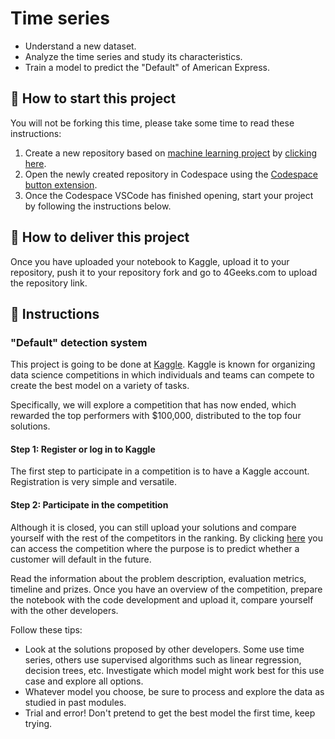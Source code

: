 <!-- hide -->
# Time series
<!-- endhide -->

- Understand a new dataset.
- Analyze the time series and study its characteristics.
- Train a model to predict the "Default" of American Express.

## 🌱  How to start this project

You will not be forking this time, please take some time to read these instructions:

1. Create a new repository based on [machine learning project](https://github.com/4GeeksAcademy/machine-learning-python-template/generate) by [clicking here](https://github.com/4GeeksAcademy/machine-learning-python-template).
2. Open the newly created repository in Codespace using the [Codespace button extension](https://docs.github.com/en/codespaces/developing-in-codespaces/creating-a-codespace-for-a-repository#creating-a-codespace-for-a-repository).
3. Once the Codespace VSCode has finished opening, start your project by following the instructions below.

## 🚛 How to deliver this project

Once you have uploaded your notebook to Kaggle, upload it to your repository, push it to your repository fork and go to 4Geeks.com to upload the repository link.

## 📝 Instructions

### "Default" detection system

This project is going to be done at [Kaggle](https://www.kaggle.com/). Kaggle is known for organizing data science competitions in which individuals and teams can compete to create the best model on a variety of tasks.

Specifically, we will explore a competition that has now ended, which rewarded the top performers with $100,000, distributed to the top four solutions.

#### Step 1: Register or log in to Kaggle

The first step to participate in a competition is to have a Kaggle account. Registration is very simple and versatile.

#### Step 2: Participate in the competition

Although it is closed, you can still upload your solutions and compare yourself with the rest of the competitors in the ranking. By clicking [here](https://www.kaggle.com/competitions/amex-default-prediction) you can access the competition where the purpose is to predict whether a customer will default in the future.

Read the information about the problem description, evaluation metrics, timeline and prizes. Once you have an overview of the competition, prepare the notebook with the code development and upload it, compare yourself with the other developers.

Follow these tips:

- Look at the solutions proposed by other developers. Some use time series, others use supervised algorithms such as linear regression, decision trees, etc. Investigate which model might work best for this use case and explore all options.
- Whatever model you choose, be sure to process and explore the data as studied in past modules.
- Trial and error! Don't pretend to get the best model the first time, keep trying.